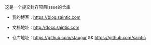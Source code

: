 这是一个提交封存项目issue的仓库

- 我的博客：https://blog.saintic.com

- 文档地址：http://docs.saintic.com

- 仓库地址：https://github.com/staugur && https://github.com/saintic
